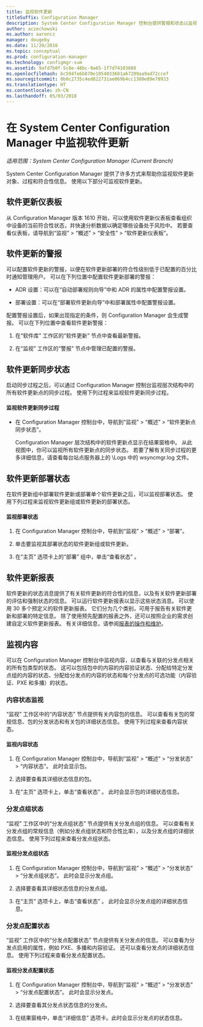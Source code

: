 ```yaml
---
title: 监视软件更新
titleSuffix: Configuration Manager
description: System Center Configuration Manager 控制台提供警报和状态以监视更新和符合性。
author: aczechowski
ms.author: aaroncz
manager: dougeby
ms.date: 11/20/2016
ms.topic: conceptual
ms.prod: configuration-manager
ms.technology: configmgr-sum
ms.assetid: 9afd7b0f-5c8e-48bc-9a65-1f7d74103688
ms.openlocfilehash: bc594fe6b870e1054033601a67209aa9ad72ccef
ms.sourcegitcommit: 0b0c2735c4ed822731ae069b4cc1380e89e78933
ms.translationtype: HT
ms.contentlocale: zh-CN
ms.lasthandoff: 05/03/2018
---
```

# <a name="monitor-software-updates-in-system-center-configuration-manager"></a>在 System Center Configuration Manager 中监视软件更新

*适用范围：System Center Configuration Manager (Current Branch)*

System Center Configuration Manager 提供了许多方式来帮助你监视软件更新对象、过程和符合性信息。 使用以下部分可监视软件更新。

## <a name="software-updates-dashboard"></a>软件更新仪表板
从 Configuration Manager 版本 1610 开始，可以使用软件更新仪表板查看组织中设备的当前符合性状态，并快速分析数据以确定哪些设备处于风险中。 若要查看仪表板，请导航到“监视” > “概述” > “安全性” > “软件更新仪表板”。   

##  <a name="BKMK_SUAlerts"></a> 软件更新的警报  
 可以配置软件更新的警报，以便在软件更新部署的符合性级别低于已配置的百分比时通知管理用户。 可以在下列位置中配置软件更新部署的警报：  

-   ADR 设置：可以在“自动部署规则向导”中和 ADR 的属性中配置警报设置。  

-   部署设置：可以在“部署软件更新向导”中和部署属性中配置警报设置。  

配置警报设置后，如果出现指定的条件，则 Configuration Manager 会生成警报。 可以在下列位置中查看软件更新警报：  

1.  在“软件库”  工作区的“软件更新”  节点中查看最新警报。  

2.  在“监视”  工作区的“警报”  节点中管理已配置的警报。  

##  <a name="BKMK_SUSyncStatus"></a> 软件更新同步状态  
 启动同步过程之后，可以通过 Configuration Manager 控制台监视层次结构中的所有软件更新点的同步过程。 使用下列过程来监视软件更新同步过程。  

#### <a name="to-monitor-the-software-updates-synchronization-process"></a>监视软件更新同步过程  

- 在 Configuration Manager 控制台中，导航到“监视” > “概述” > “软件更新点同步状态”。  

    Configuration Manager 层次结构中的软件更新点显示在结果窗格中。 从此视图中，你可以监视所有软件更新点的同步状态。 若要了解有关同步过程的更多详细信息，请查看每台站点服务器上的 <ConfigMgrInstallationPath>\Logs 中的 wsyncmgr.log 文件。  

##  <a name="BKMK_SUDeployStatus"></a> 软件更新部署状态  
 在软件更新组中部署软件更新或部署单个软件更新之后，可以监视部署状态。 使用下列过程来监视软件更新组或软件更新的部署状态。  

#### <a name="to-monitor-deployment-status"></a>监视部署状态  

1.  在 Configuration Manager 控制台中，导航到“监视” > “概述” > “部署”。  

2.  单击要监视其部署状态的软件更新组或软件更新。  

3.  在“主页”  选项卡上的“部署”  组中，单击“查看状态” 。  

##  <a name="BKMK_SUReports"></a> 软件更新报表  
 软件更新的状态消息提供了有关软件更新的符合性的信息，以及有关软件更新部署的评估和强制状态的信息。 可以运行软件更新报表以显示这些状态消息。 可以使用 30 多个预定义的软件更新报表。 它们分为几个类别，可用于报告有关软件更新和部署的特定信息。 除了使用预先配置的报表之外，还可以按照企业的需求创建自定义软件更新报表。 有关详细信息，请参阅[报表的操作和维护](../../core/servers/manage/operations-and-maintenance-for-reporting.md)。  

##  <a name="BKMK_MonitorContent"></a> 监视内容  
 可以在 Configuration Manager 控制台中监视内容，以查看与关联的分发点相关的所有包类型的状态。 这可以包括包中的内容的内容验证状态、分配给特定分发点组的内容的状态、分配给分发点的内容的状态和每个分发点的可选功能（内容验证、PXE 和多播）的状态。  

###  <a name="BKMK_ContentStatus"></a> 内容状态监视  
 “监视”  工作区中的“内容状态”  节点提供有关内容包的信息。 可以查看有关包的常规信息、包的分发状态和有关包的详细状态信息。 使用下列过程来查看内容状态。  

#### <a name="to-monitor-content-status"></a>监视内容状态  

1.  在 Configuration Manager 控制台中，导航到“监视” > “概述” > “分发状态” > “内容状态”。 此时会显示包。  

2.  选择要查看其详细状态信息的包。  

3.  在“主页”  选项卡上，单击“查看状态” 。 此时会显示包的详细状态信息。  

###  <a name="BKMK_DPGroupStatus"></a> 分发点组状态  
 “监视”  工作区中的“分发点组状态”  节点提供有关分发点组的信息。 可以查看有关分发点组的常规信息（例如分发点组状态和符合性比率），以及分发点组的详细状态信息。 使用下列过程来查看分发点组状态。  

#### <a name="to-monitor-distribution-point-group-status"></a>监视分发点组状态  

1.  在 Configuration Manager 控制台中，导航到“监视” > “概述” > “分发状态” > “分发点组状态”。 此时会显示分发点组。  

2.  选择要查看其详细状态信息的分发点组。  

3.  在“主页”  选项卡上，单击“查看状态” 。 此时会显示分发点组的详细状态信息。  

###  <a name="BKMK_DPConfigStatus"></a> 分发点配置状态  
 “监视”  工作区中的“分发点配置状态”  节点提供有关分发点的信息。 可以查看为分发点启用的属性，例如 PXE、多播和内容验证。 还可以查看分发点的详细状态信息。 使用下列过程来查看分发点配置状态。  

#### <a name="to-monitor-distribution-point-configuration-status"></a>监视分发点配置状态  

1.  在 Configuration Manager 控制台中，导航到“监视” > “概述” > “分发状态” > “分发点配置状态”。 此时会显示分发点。  

2.  选择要查看其分发点状态信息的分发点。  

3.  在结果窗格中，单击“详细信息”  选项卡。此时会显示分发点的状态信息。  
